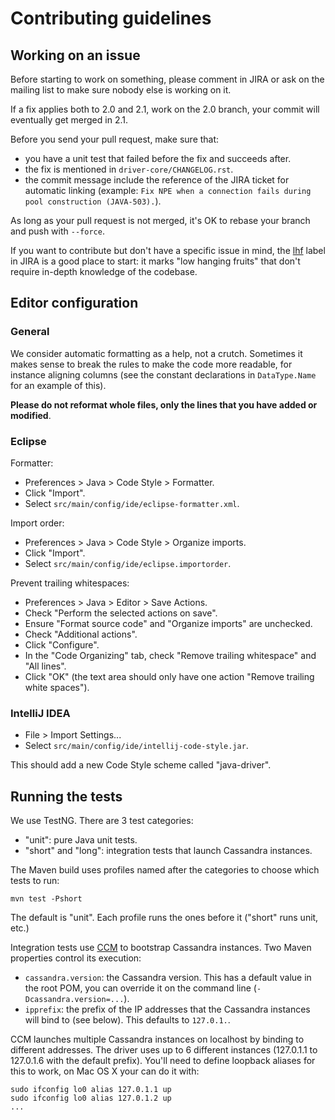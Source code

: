 # Contributing guidelines

## Working on an issue

Before starting to work on something, please comment in JIRA or ask on the mailing list
to make sure nobody else is working on it.

If a fix applies both to 2.0 and 2.1, work on the 2.0 branch, your commit will eventually
get merged in 2.1.

Before you send your pull request, make sure that:

- you have a unit test that failed before the fix and succeeds after.
- the fix is mentioned in `driver-core/CHANGELOG.rst`.
- the commit message include the reference of the JIRA ticket for automatic linking
  (example: `Fix NPE when a connection fails during pool construction (JAVA-503).`).

As long as your pull request is not merged, it's OK to rebase your branch and push with
`--force`.

If you want to contribute but don't have a specific issue in mind, the [lhf](https://datastax-oss.atlassian.net/secure/IssueNavigator.jspa?reset=true&mode=hide&jqlQuery=project%20%3D%20JAVA%20AND%20status%20in%20(Open%2C%20Reopened)%20AND%20labels%20%3D%20lhf)
label in JIRA is a good place to start: it marks "low hanging fruits" that don't require
in-depth knowledge of the codebase.

## Editor configuration

### General

We consider automatic formatting as a help, not a crutch. Sometimes it makes sense to
break the rules to make the code more readable, for instance aligning columns (see the
constant declarations in `DataType.Name` for an example of this).

**Please do not reformat whole files, only the lines that you have added or modified**.


### Eclipse

Formatter:

- Preferences > Java > Code Style > Formatter.
- Click "Import".
- Select `src/main/config/ide/eclipse-formatter.xml`.

Import order:

- Preferences > Java > Code Style > Organize imports.
- Click "Import".
- Select `src/main/config/ide/eclipse.importorder`.

Prevent trailing whitespaces:

- Preferences > Java > Editor > Save Actions.
- Check "Perform the selected actions on save".
- Ensure "Format source code" and "Organize imports" are unchecked.
- Check "Additional actions".
- Click "Configure".
- In the "Code Organizing" tab, check "Remove trailing whitespace" and "All lines".
- Click "OK" (the text area should only have one action "Remove trailing white spaces").


### IntelliJ IDEA

- File > Import Settings...
- Select `src/main/config/ide/intellij-code-style.jar`.

This should add a new Code Style scheme called "java-driver".

## Running the tests

We use TestNG. There are 3 test categories:

- "unit": pure Java unit tests.
- "short" and "long": integration tests that launch Cassandra instances.

The Maven build uses profiles named after the categories to choose which tests to run:

```
mvn test -Pshort
```

The default is "unit". Each profile runs the ones before it ("short" runs unit, etc.)

Integration tests use [CCM](https://github.com/pcmanus/ccm) to bootstrap Cassandra instances.
Two Maven properties control its execution:

- `cassandra.version`: the Cassandra version. This has a default value in the root POM,
  you can override it on the command line (`-Dcassandra.version=...`).
- `ipprefix`: the prefix of the IP addresses that the Cassandra instances will bind to (see
  below). This defaults to `127.0.1.`.


CCM launches multiple Cassandra instances on localhost by binding to different addresses. The
driver uses up to 6 different instances (127.0.1.1 to 127.0.1.6 with the default prefix).
You'll need to define loopback aliases for this to work, on Mac OS X your can do it with:

```
sudo ifconfig lo0 alias 127.0.1.1 up
sudo ifconfig lo0 alias 127.0.1.2 up
...
```
